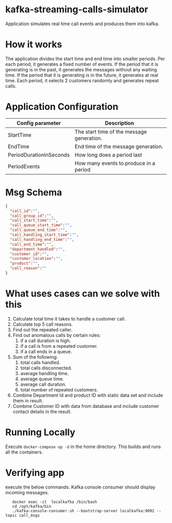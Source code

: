 # kafka-streaming-calls-simulator
Application simulates real time call events and produces them into kafka.

# How it works
The application divides the start time and end time into smaller periods.
Per each period, it generates a fixed number of events.
If the period that it is generating is in the past, it generates the messages without any waiting time.
If the period that it is generating is in the future, it generates at real time.
Each period, it selects 2 customers randomly and generates repeat calls.


# Application Configuration
|Config parameter | Description |
|-----------------|-------------|
|StartTime        | The start time of the message generation.|
|EndTime          | End time of the message generation.      |
|PeriodDurationInSeconds| How long does a period last        |
|PeriodEvents | How many events to produce in a period       |

# Msg Schema
```Json
{
  "call_id":"",
  "call_group_id":"",
  "call_start_time":"",
  "call_queue_start_time":"",
  "call_queue_end_time":"",
  "call_handling_start_time":"",
  "call_handling_end_time":"",
  "call_end_time":"",
  "department_handled":"",
  "customer_id":"",
  "customer_location":"",
  "product":"",
  "call_reason":""
}

```

# What uses cases can we solve with this
1. Calculate total time it takes to handle a customer call.
2. Calculate top 5 call reasons.
3. Find out the repeated caller.
4. Find out anomalous calls by certain rules:
    1. if a call duration is high.
    2. if a call is from a repeated customer.
    3. if a call ends in a queue.
5. Sum of the following:
    1. total calls handled.
    2. total calls disconnected.
    3. average handling time.
    4. average queue time.
    5. average call duration.
    6. total number of repeated customers.
6. Combine Department Id and product ID with static data set and include them in result.
7. Combine Customer ID with data from database and include customer contact details in the result.


# Running Locally
Execute `docker-compose up -d` in the home directory.
This builds and runs all the containers.

# Verifying app
execute the below commands. Kafka console consumer should display incoming messages.
```
   docker exec -it  localkafka /bin/bash
   cd /opt/kafka/bin
   ./kafka-console-consumer.sh --bootstrap-server localkafka:9092 --topic call_msgs
```


